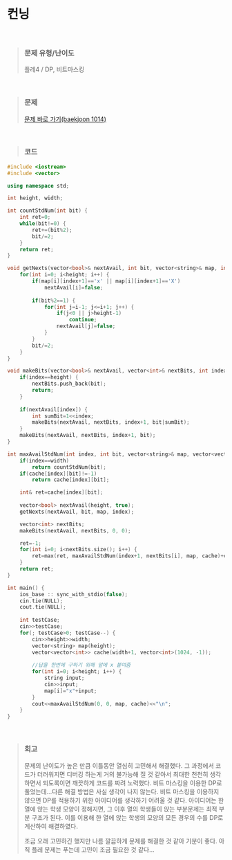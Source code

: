 컨닝
====
<br/>

>### 문제 유형/난이도
>플레4 / DP, 비트마스킹
<br/>

>### 문제
> <a href="https://www.acmicpc.net/problem/1014">문제 바로 가기(baekjoon 1014)</a>
<br/>

>### 코드
```C++
#include <iostream>
#include <vector>

using namespace std;

int height, width;

int countStdNum(int bit) {
    int ret=0;
    while(bit!=0) {
        ret+=(bit%2);
        bit/=2;            
    }
    return ret;
}

void getNexts(vector<bool>& nextAvail, int bit, vector<string>& map, int index) {
    for(int i=0; i<height; i++) {
        if(map[i][index+1]=='x' || map[i][index+1]=='X')
            nextAvail[i]=false;
        
        if(bit%2==1) {
            for(int j=i-1; j<=i+1; j++) {
                if(j<0 || j>height-1)
                    continue;
                nextAvail[j]=false;
            }            
        }
        bit/=2;
    }
}

void makeBits(vector<bool>& nextAvail, vector<int>& nextBits, int index, int bit) {
    if(index==height) {
        nextBits.push_back(bit);
        return;
    }
    
    if(nextAvail[index]) {
        int sumBit=1<<index;
        makeBits(nextAvail, nextBits, index+1, bit|sumBit);
    }
    makeBits(nextAvail, nextBits, index+1, bit);
}

int maxAvailStdNum(int index, int bit, vector<string>& map, vector<vector<int>>& cache) {
    if(index==width)
        return countStdNum(bit);
    if(cache[index][bit]!=-1)
        return cache[index][bit];

    int& ret=cache[index][bit];
    
    vector<bool> nextAvail(height, true);
    getNexts(nextAvail, bit, map, index);

    vector<int> nextBits;
    makeBits(nextAvail, nextBits, 0, 0);

    ret=-1;
    for(int i=0; i<nextBits.size(); i++) {
        ret=max(ret, maxAvailStdNum(index+1, nextBits[i], map, cache)+countStdNum(bit));
    }
    return ret;
}

int main() {
    ios_base :: sync_with_stdio(false);
    cin.tie(NULL);
    cout.tie(NULL);
    
    int testCase;
    cin>>testCase;
    for(; testCase>0; testCase--) {
        cin>>height>>width;
        vector<string> map(height);
        vector<vector<int>> cache(width+1, vector<int>(1024, -1));
        
        //답을 한번에 구하기 위해 앞에 x 붙여줌
        for(int i=0; i<height; i++) {
            string input;
            cin>>input;
            map[i]="x"+input;
        }
        cout<<maxAvailStdNum(0, 0, map, cache)<<"\n";
    }
}
```
<br/>

>### 회고
>문제의 난이도가 높은 만큼 이틀동안 열심히 고민해서 해결했다. 그 과정에서 코드가 더러워지면 디버깅 하는게 거의 불가능해 질 것 같아서 최대한 천천히 생각하면서 되도록이면 깨끗하게 코드를 짜려 노력했다. 비트 마스킹을 이용한 DP로 풀었는데...다른 해결 방법은 사실 생각이 나지 않는다. 비트 마스킹을 이용하지 않으면 DP를 적용하기 위한 아이디어를 생각하기 어려울 것 같다. 아이디어는 한 열에 앉는 학생 모양이 정해지면, 그 이후 열의 학생들이 앉는 부분문제는 최적 부분 구조가 된다. 이를 이용해 한 열에 앉는 학생의 모양의 모든 경우의 수를 DP로 계산하여 해결하였다.
>
>조금 오래 고민하긴 했지만 나름 깔끔하게 문제를 해결한 것 같아 기분이 좋다. 아직 플레 문제는 푸는데 고민이 조금 필요한 것 같다...